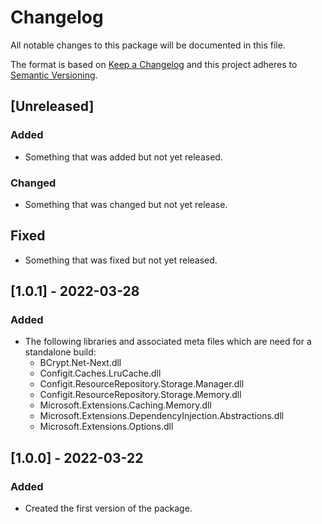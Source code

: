 # Changelog
All notable changes to this package will be documented in this file.

The format is based on [Keep a Changelog](http://keepachangelog.com/en/1.0.0/)
and this project adheres to [Semantic Versioning](http://semver.org/spec/v2.0.0.html).

## [Unreleased]

### Added
- Something that was added but not yet released.

### Changed
- Something that was changed but not yet release.

## Fixed
- Something that was fixed but not yet released.

## [1.0.1] - 2022-03-28

### Added
- The following libraries and associated meta files which are need for a standalone build:  
  - BCrypt.Net-Next.dll
  - Configit.Caches.LruCache.dll
  - Configit.ResourceRepository.Storage.Manager.dll
  - Configit.ResourceRepository.Storage.Memory.dll
  - Microsoft.Extensions.Caching.Memory.dll
  - Microsoft.Extensions.DependencyInjection.Abstractions.dll
  - Microsoft.Extensions.Options.dll

## [1.0.0] - 2022-03-22

### Added
- Created the first version of the package.

